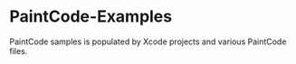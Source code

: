 PaintCode-Examples
==================
PaintCode samples is populated by Xcode projects and various PaintCode files.
